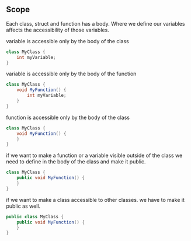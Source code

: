 ## Scope

Each class, struct and function has a body.
Where we define our variables affects the accessibility of those variables.
	
variable is accessible only by the body of the class
	
```csharp
class MyClass {
	int myVariable;
}
```

variable is accessible only by the body of the function

```csharp
class MyClass {
	void MyFunction() {
		int myVariable;
	}
}
```

function is accessible only by the body of the class

```csharp
class MyClass {
	void MyFunction() {
	}
}
```

if we want to make a function or a variable visible outside of the class
we need to define in the body of the class and make it public.

```csharp
class MyClass {
	public void MyFunction() {
	}
}
```

if we want to make a class accessible to other classes.
we have to make it public as well.

```csharp
public class MyClass {
	public void MyFunction() {
	}
}
```